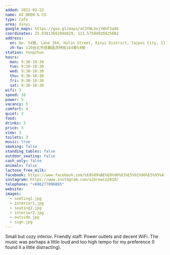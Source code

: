 ```yaml
---
added: 2021-03-23
name: AI BREW & CO
type: Cafe
area: Xinyi
google_maps: https://goo.gl/maps/aC3YNLVojYWhF3q46
coordinates: 25.03813692046029, 121.57504028425882
address:
  en: No. 54號, Lane 164, Hulin Street, Xinyi District, Taipei City, 110
  zh-tw: 110台北市信義區虎林街164巷54號
station: Yongchun
hours:
  mon: 9:30-18:30
  tue: 9:30-18:30
  wed: 9:30-18:30
  thu: 9:30-18:30
  fri: 9:30-18:30
  sat: 9:30-18:30
wifi: 3
speed: 16
power: 5
vacancy: 5
comfort: 4
quiet: 3
food: 
drinks: 3
price: 3
view: 3
toilets: 3
music: true
smoking: false
standing_tables: false
outdoor_seating: false
cash_only: false
animals: false
lactose_free_milk: 
facebook: https://www.facebook.com/%E8%89%BE%E8%90%83%E5%92%96%E5%95%A1-718521068535244/
instagram: https://www.instagram.com/aibrewco2018/
telephone: "+886277096065"
website: 
images:
  - seating1.jpg
  - interior1.jpg
  - seating2.jpg
  - interior2.jpg
  - outside.jpg
  - sign.jpg
---
```


Small but cozy interior. Friendly staff. Power outlets and decent WiFi. The music was perhaps a little loud and too high tempo for my preference (I found it a little distracting).
